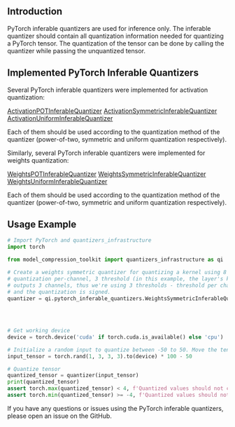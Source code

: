 ## Introduction

PyTorch inferable quantizers are used for inference only. The inferable quantizer should contain all quantization information needed for quantizing a PyTorch tensor.
The quantization of the tensor can be done by calling the quantizer while passing the unquantized tensor.

## Implemented PyTorch Inferable Quantizers

Several PyTorch inferable quantizers were implemented for activation quantization:

[ActivationPOTInferableQuantizer](activation_inferable_quantizers/activation_pot_inferable_quantizer.py)
[ActivationSymmetricInferableQuantizer](activation_inferable_quantizers/activation_symmetric_inferable_quantizer.py)
[ActivationUniformInferableQuantizer](activation_inferable_quantizers/activation_uniform_inferable_quantizer.py)

Each of them should be used according to the quantization method of the quantizer (power-of-two, symmetric and uniform quantization respectively).

Similarly, several PyTorch inferable quantizers were implemented for weights quantization:

[WeightsPOTInferableQuantizer](weights_inferable_quantizers/weights_pot_inferable_quantizer.py)
[WeightsSymmetricInferableQuantizer](weights_inferable_quantizers/weights_symmetric_inferable_quantizer.py)
[WeightsUniformInferableQuantizer](weights_inferable_quantizers/weights_uniform_inferable_quantizer.py)

Each of them should be used according to the quantization method of the quantizer (power-of-two, symmetric and uniform quantization respectively).

## Usage Example

```python
# Import PyTorch and quantizers_infrastructure
import torch

from model_compression_toolkit import quantizers_infrastructure as qi

# Create a weights symmetric quantizer for quantizing a kernel using 8 bits,
# quantization per-channel, 3 threshold (in this example, the layer's kernel
# outputs 3 channels, thus we're using 3 thresholds - threshold per channel)
# and the quantization is signed.
quantizer = qi.pytorch_inferable_quantizers.WeightsSymmetricInferableQuantizer(num_bits=8,
                                                                               threshold=torch.Tensor([2, 4, 1]),
                                                                               per_channel=True,
                                                                               signed=True)

# Get working device
device = torch.device('cuda' if torch.cuda.is_available() else 'cpu')

# Initialize a random input to quantize between -50 to 50. Move the tensor to the working device
input_tensor = torch.rand(1, 3, 3, 3).to(device) * 100 - 50

# Quantize tensor
quantized_tensor = quantizer(input_tensor)
print(quantized_tensor)
assert torch.max(quantized_tensor) < 4, f'Quantized values should not contain values greater than maximal threshold'
assert torch.min(quantized_tensor) >= -4, f'Quantized values should not contain values lower than minimal threshold'

```

If you have any questions or issues using the PyTorch inferable quantizers, please open an issue on the GitHub.